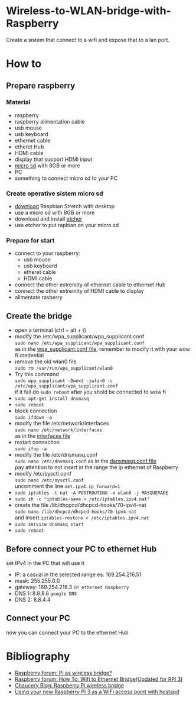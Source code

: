 # Wireless-to-WLAN-bridge-with-Raspberry
Create a sistem that connect to a wifi and expose that to a lan port.

# How to

## Prepare raspberry
### Material
* raspberry
* raspberry alimentation cable
* usb mouse
* usb keyboard
* ethernet cable
* etheret Hub
* HDMI cable
* display that support HDMI input
* [micro sd](https://www.sandisk.it/content/dam/sandisk-main/en_us/portal-assets/product-images/retail-products/microSD_SDHC_Class4_8GB.png) with 8GB or more
* PC
* something to connect micro sd to your PC
### Create operative sistem micro sd
* [download](https://www.raspberrypi.org/downloads/raspbian/) Raspbian Stretch with desktop
* use a micro sd with 8GB or more
* download and install [etcher](https://etcher.io/)
* use etcher to put rapbian on your micro sd
### Prepare for start
* connect to your raspberry:
    * usb mouse
    * usb keyboard
    * etheret cable
    * HDMI cable
* connect the other extremity of ethernet cable to ethernet Hub
* connect the other extremity of HDMI cable to display
* alimentate rasberry

## Create the bridge
* open a terminal (ctrl + alt + t)
* modify the /etc/wpa_supplicant/wpa_supplicant.conf \
`sudo nano /etc/wpa_supplicant/wpa_supplicant.conf` \
 as in the [wpa_supplicant.conf file](https://github.com/nicolalandro/Wireless-to-WLAN-bridge-with-Raspberry/blob/master/wpa_supplicant.conf), remember to modify it with your wow fi credential
* remove the old wlan0 file \
`sudo rm /var/run/wpa_supplicant/wlan0`
* Try this command \
`sudo wpa_supplicant -Dwext -iwlan0 -c /etc/wpa_supplicant/wpa_supplicant.conf` \
if it fail do `sudo reboot` after you shold be connected to wow fi
* `sudo apt-get install dnsmasq`
* `sudo reboot`
* block connection \
`sudo ifdown -a`
* modify the file /etc/network/interfaces \
`sudo nano /etc/network/interfaces` \
as in the [interfaces file](https://github.com/nicolalandro/Wireless-to-WLAN-bridge-with-Raspberry/blob/master/interfaces)
* restart connection \
`sudo ifup -a`
* modify the file /etc/dnsmasq.conf \
`sudo nano /etc/dnsmasq.conf`
as in the [dansmasq.conf file](https://github.com/nicolalandro/Wireless-to-WLAN-bridge-with-Raspberry/blob/master/dnsmasq.conf) \
pay attention to not insert in the range the ip ethernet of Raspberry
* modify /etc/sysctl.conf \
`sudo nano /etc/sysctl.conf`\
uncomment the line `net.ipv4.ip_forward=1`
* `sudo iptables -t nat -A POSTROUTING -o wlan0 -j MASQUERADE`
* `sudo sh -c "iptables-save > /etc/iptables.ipv4.nat"`
* create the file /lib/dhcpcd/dhcpcd-hooks/70-ipv4-nat \
`sudo nano /lib/dhcpcd/dhcpcd-hooks/70-ipv4-nat` \
and insert `iptables-restore < /etc/iptables.ipv4.nat`
* `sudo service dnsmasq start`
* `sudo reboot`

## Before connect your PC to ethernet Hub
set IPv4 in the PC that will use it
* IP: a casual in the selected range es: 169.254.216.51
* mask: 255.255.0.0
* gateway: 169.254.216.3    `IP ethernet Raspberry`
* DNS 1: 8.8.8.8 `google DNS`
* DNS 2: 8.8.4.4

## Connect your PC
now you can connect your PC to the ethernet Hub
    
# Bibliography
* [Raspberry forum: Pi as wireless bridge?](file:///home/mint/Scrivania/Mega/RaspberryPi/BridgeWork/Pi%20as%20wireless%20bridge_%20-%20Raspberry%20Pi%20Forums.html)
* [Raspberry forum: How To: Wifi to Ethernet Bridge(Updated for RPi 3)](https://www.raspberrypi.org/forums/viewtopic.php?t=132674)
* [Chaucery Blog: Raspberry Pi wireless bridge](http://blog.chaucery.com/2013/02/raspberry-pi-wireless-bridge.html)
* [Using your new Raspberry Pi 3 as a WiFi access point with hostapd](https://frillip.com/using-your-raspberry-pi-3-as-a-wifi-access-point-with-hostapd/)
